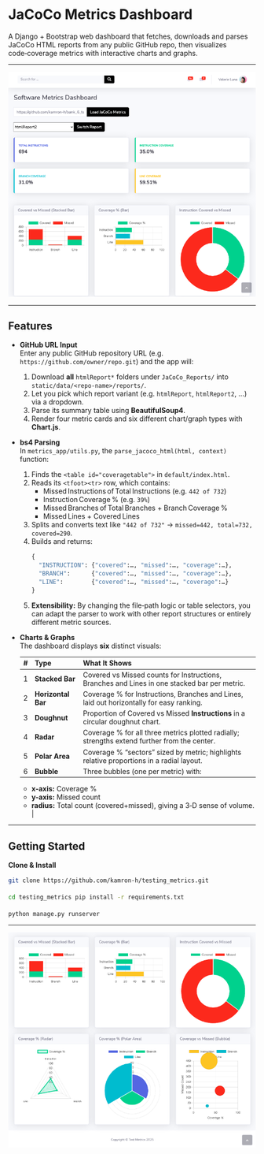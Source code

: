# JaCoCo Metrics Dashboard

A Django + Bootstrap web dashboard that fetches, downloads and parses JaCoCo HTML reports from any public GitHub repo, then visualizes code‑coverage metrics with interactive charts and graphs.

---

![Dashboard Screenshot](static/dashboard/img/dashboard_1.png)


---
## Features

- **GitHub URL Input**  
  Enter any public GitHub repository URL (e.g. `https://github.com/owner/repo.git`) and the app will:
  1. Download **all** `htmlReport*` folders under `JaCoCo_Reports/` into `static/data/<repo-name>/reports/`.
  2. Let you pick which report variant (e.g. `htmlReport`, `htmlReport2`, …) via a dropdown.
  3. Parse its summary table using **BeautifulSoup4**.
  4. Render four metric cards and six different chart/graph types with **Chart.js**.

- **bs4 Parsing**  
  In `metrics_app/utils.py`, the `parse_jacoco_html(html, context)` function:
  1. Finds the `<table id="coveragetable">` in `default/index.html`.  
  2. Reads its `<tfoot><tr>` row, which contains:
     - Missed Instructions of Total Instructions (e.g. `442 of 732`)  
     - Instruction Coverage % (e.g. `39%`)  
     - Missed Branches of Total Branches + Branch Coverage %  
     - Missed Lines + Covered Lines  
  3. Splits and converts text like `"442 of 732"` → `missed=442, total=732, covered=290`.  
  4. Builds and returns:
     ```python
     {
       "INSTRUCTION": {"covered":…, "missed":…, "coverage":…},
       "BRANCH":      {"covered":…, "missed":…, "coverage":…},
       "LINE":        {"covered":…, "missed":…, "coverage":…}
     }
     ```
  5. **Extensibility:** By changing the file‐path logic or table selectors, you can adapt the parser to work with other report structures or entirely different metric sources.

- **Charts & Graphs**  
  The dashboard displays **six** distinct visuals:

  | #  | Type             | What It Shows                                                                                   |
  |----|------------------|-------------------------------------------------------------------------------------------------|
  | 1  | **Stacked Bar**  | Covered vs Missed counts for Instructions, Branches and Lines in one stacked bar per metric.   |
  | 2  | **Horizontal Bar** | Coverage % for Instructions, Branches and Lines, laid out horizontally for easy ranking.      |
  | 3  | **Doughnut**     | Proportion of Covered vs Missed **Instructions** in a circular doughnut chart.                 |
  | 4  | **Radar**        | Coverage % for all three metrics plotted radially; strengths extend further from the center.    |
  | 5  | **Polar Area**   | Coverage % “sectors” sized by metric; highlights relative proportions in a radial layout.       |
  | 6  | **Bubble**       | Three bubbles (one per metric) with:  
    - **x-axis:** Coverage %  
    - **y-axis:** Missed count  
    - **radius:** Total count (covered+missed), giving a 3‑D sense of volume. |

---

## Getting Started

**Clone & Install**  
   ```bash
   git clone https://github.com/kamron-h/testing_metrics.git

   cd testing_metrics pip install -r requirements.txt

   python manage.py runserver
   ```

---


![Dashboard Screenshot](static/dashboard/img/dashboard_2.png)
